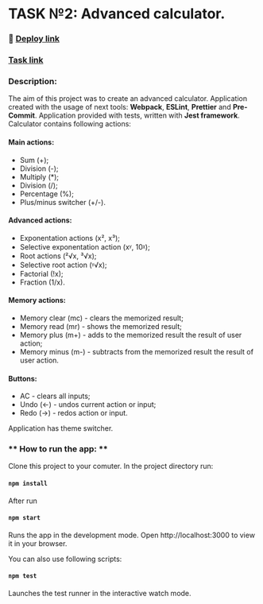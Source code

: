 # TASK №2: Advanced сalculator.  

### :eyes: [Deploy link](https://doritozbae.github.io/task2_Calculatorr/)
### [Task link](https://s3.us-west-2.amazonaws.com/secure.notion-static.com/4274c332-c3a6-4c58-b6bb-04e2d7860fa5/Innowise_Lab_Internship__Level_0__Custom_calculator_%281%29.pdf?X-Amz-Algorithm=AWS4-HMAC-SHA256&X-Amz-Content-Sha256=UNSIGNED-PAYLOAD&X-Amz-Credential=AKIAT73L2G45EIPT3X45%2F20221213%2Fus-west-2%2Fs3%2Faws4_request&X-Amz-Date=20221213T192337Z&X-Amz-Expires=86400&X-Amz-Signature=84a1b584a60ebbc61c4ef2d099ec3bb902b21fbb53035e1f8fe83abdf8bb42fd&X-Amz-SignedHeaders=host&response-content-disposition=filename%3D%22Innowise%2520Lab%2520Internship_%2520Level%25200_%2520Custom%2520calculator%2520%281%29.pdf%22&x-id=GetObject)

### **Description:**
The aim of this project was to create an advanced calculator. Application created with the usage of next tools: **Webpack**, **ESLint**, **Prettier** and **Pre-Commit**. Application provided with tests, written with **Jest framework**. Calculator contains following actions: 
    
 #### Main actions:
 - Sum (+);
 - Division (-); 
 - Multiply (*);
 - Division (/);
 - Percentage (%);
 - Plus/minus switcher (+/-). 

 #### Advanced actions: 
 - Exponentation actions (x², x³);
 - Selective exponentation action (xᵞ, 10ᵡ);
 - Root actions (²√x, ³√x);
 - Selective root action (ᵞ√x);
 - Factorial (!x);
 - Fraction (1/x).

 #### Memory actions:
 - Memory clear (mc) - clears the memorized result;
 - Memory read (mr) - shows the memorized result;
 - Memory plus (m+) - adds to the memorized result the result of user action;
 - Memory minus (m-) -  subtracts from the memorized result the result of user action.

 #### Buttons:
 - AC - clears all inputs;
 - Undo (←) - undos current action or input;
 - Redo (→) - redos action or input.

Application has theme switcher. 

### ** How to run the app: **

Clone this project to your comuter.
In the project directory run:
#### `npm install`

After run 
#### `npm start` 

Runs the app in the development mode. Open http://localhost:3000 to view it in your browser.

You can also use following scripts:

#### `npm test` 
Launches the test runner in the interactive watch mode.


